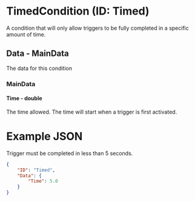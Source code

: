 # TimedCondition (ID: Timed)
A condition that will only allow triggers to be fully completed in a specific amount of time.

## Data - MainData
The data for this condition

### MainData

#### Time - double
The time allowed. The time will start when a trigger is first activated.

# Example JSON

Trigger must be completed in less than 5 seconds.
```json
{
    "ID": "Timed",
    "Data": {
        "Time": 5.0
    }
}
```